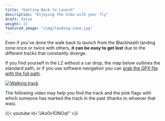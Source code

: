 ```yaml
---
title: "Getting Back to Launch"
description: "Enjoying the hike with your fly"
draft: false
weight: 15
featured_image: "/img/landing-zone.jpg"
---
```


Even if you've done the walk back to launch from the Blackheath landing zone once or twice with others, **it can be easy to get lost** due to the different tracks that constantly diverge.

<!--more-->

If you find yourself in the LZ without a car drop, the map below outlines the standard path, or if you use software navigation you can [grab the GPX file with the full path](/gpx/blackheath-lz-to-launch.gpx).

[![Walking track](/img/walking-track.jpeg)](/img/walking-track.jpeg)

The following video may help you find the track and the pink flags with which someone has marked the track in the past (thanks to whoever that was).

{{< youtube id="JAo0v1ONOqI" >}}
